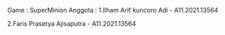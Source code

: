 Game : SuperMinion
Anggota :
1.Ilham Arif kuncoro Adi - A11.2021.13564

2.Faris Prasetya Ajisaputra - A11.2021.13564
